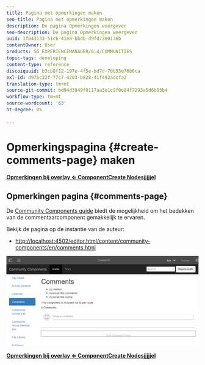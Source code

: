 ```yaml
---
title: Pagina met opmerkingen maken
seo-title: Pagina met opmerkingen maken
description: De pagina Opmerkingen weergeven
seo-description: De pagina Opmerkingen weergeven
uuid: 1f043133-51c6-41e8-bbdb-d9fd7780136b
contentOwner: User
products: SG_EXPERIENCEMANAGER/6.4/COMMUNITIES
topic-tags: developing
content-type: reference
discoiquuid: b3cb8f12-197e-4f5e-bd7d-70b55e76b0ca
exl-id: d975c32f-77c7-4203-b828-41f492adcfa2
translation-type: tm+mt
source-git-commit: bd94d3949f0117aa3e1c9f0e84f7293a5d6b03b4
workflow-type: tm+mt
source-wordcount: '63'
ht-degree: 0%

---
```


# Opmerkingspagina {#create-comments-page} maken

**[Opmerkingen bij overlay ⇐ ](overlay-comments.md) [ComponentCreate Nodesjjjjjel](overlay-create-nodes.md)**

## Opmerkingen pagina {#comments-page}

De [Community Components guide](components-guide.md) biedt de mogelijkheid om het bedekken van de commentaarcomponent gemakkelijk te ervaren.

Bekijk de pagina op de instantie van de auteur:

* [http://localhost:4502/editor.html/content/community-components/en/comments.html](http://localhost:4502/editor.html/content/community-components/en/comments.html)

![chlimage_1-125](assets/chlimage_1-125.png)

**[Opmerkingen bij overlay ⇐ ](overlay-comments.md) [ComponentCreate Nodesjjjjjel](overlay-create-nodes.md)**
